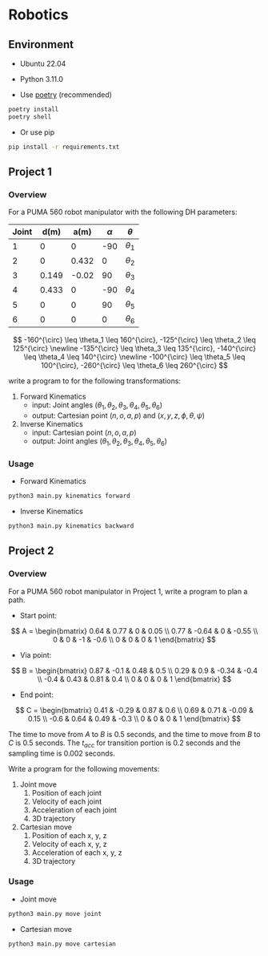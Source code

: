 # Robotics

## Environment

- Ubuntu 22.04
- Python 3.11.0

- Use [poetry](https://python-poetry.org/) (recommended)

```bash
poetry install
poetry shell
```

- Or use pip

```bash
pip install -r requirements.txt
```

## Project 1

### Overview

For a PUMA 560 robot manipulator with the following DH parameters:

| Joint | d(m)  | a(m)  | $\alpha$ | $\theta$   |
| ----- | ----- | ----- | -------- | ---------- |
| 1     | 0     | 0     | -90      | $\theta_1$ |
| 2     | 0     | 0.432 | 0        | $\theta_2$ |
| 3     | 0.149 | -0.02 | 90       | $\theta_3$ |
| 4     | 0.433 | 0     | -90      | $\theta_4$ |
| 5     | 0     | 0     | 90       | $\theta_5$ |
| 6     | 0     | 0     | 0        | $\theta_6$ |

$$
-160^{\circ} \leq \theta_1 \leq 160^{\circ}, -125^{\circ} \leq \theta_2 \leq 125^{\circ}
\newline
-135^{\circ} \leq \theta_3 \leq 135^{\circ}, -140^{\circ} \leq \theta_4 \leq 140^{\circ}
\newline
-100^{\circ} \leq \theta_5 \leq 100^{\circ}, -260^{\circ} \leq \theta_6 \leq 260^{\circ}
$$

write a program to for the following transformations:

1. Forward Kinematics
   - input: Joint angles $(\theta_1, \theta_2, \theta_3, \theta_4, \theta_5, \theta_6)$
   - output: Cartesian point $(n, o, a, p)$ and $(x ,y, z, \phi, \theta, \psi)$
2. Inverse Kinematics
   - input: Cartesian point $(n, o, a, p)$
   - output: Joint angles $(\theta_1, \theta_2, \theta_3, \theta_4, \theta_5, \theta_6)$

### Usage

- Forward Kinematics

```bash
python3 main.py kinematics forward
```

- Inverse Kinematics

```bash
python3 main.py kinematics backward
```

## Project 2

### Overview

For a PUMA 560 robot manipulator in Project 1, write a program to plan a path.

- Start point:

$$
A = \begin{bmatrix}
   0.64 & 0.77  & 0  & 0.05  \\
   0.77 & -0.64 & 0  & -0.55 \\
   0    & 0     & -1 & -0.6  \\
   0    & 0     & 0  & 1
\end{bmatrix}
$$

- Via point:

$$
B = \begin{bmatrix}
   0.87 & -0.1 & 0.48  & 0.5  \\
   0.29 & 0.9  & -0.34 & -0.4 \\
   -0.4 & 0.43 & 0.81  & 0.4  \\
   0    & 0    & 0     & 1
\end{bmatrix}
$$

- End point:

$$
C = \begin{bmatrix}
   0.41 & -0.29 & 0.87  & 0.6  \\
   0.69 & 0.71  & -0.09 & 0.15 \\
   -0.6 & 0.64  & 0.49  & -0.3 \\
   0    & 0     & 0     & 1
\end{bmatrix}
$$

The time to move from $A$ to $B$ is 0.5 seconds, and the time to move from $B$ to $C$ is 0.5 seconds.
The $t_{acc}$ for transition portion is 0.2 seconds and the sampling time is 0.002 seconds.

Write a program for the following movements:

1. Joint move
   1. Position of each joint
   2. Velocity of each joint
   3. Acceleration of each joint
   4. 3D trajectory
2. Cartesian move
   1. Position of each x, y, z
   2. Velocity of each x, y, z
   3. Acceleration of each x, y, z
   4. 3D trajectory

### Usage

- Joint move

```bash
python3 main.py move joint
```

- Cartesian move

```bash
python3 main.py move cartesian
```
